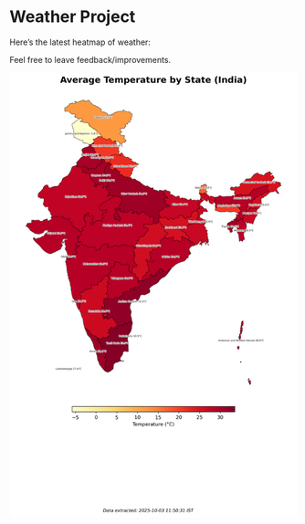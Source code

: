 # Weather Project

Here’s the latest heatmap of weather:

Feel free to leave feedback/improvements.

![India Heatmap](docs/assets/india_heatmap.png?v=DF6B31)
